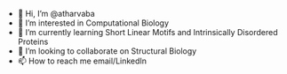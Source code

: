 - 👋 Hi, I’m @atharvaba
- 👀 I’m interested in Computational Biology
- 🌱 I’m currently learning Short Linear Motifs and Intrinsically Disordered Proteins
- 💞️ I’m looking to collaborate on Structural Biology
- 📫 How to reach me email/LinkedIn

<!---
atharvaba/atharvaba is a ✨ special ✨ repository because its `README.md` (this file) appears on your GitHub profile.
You can click the Preview link to take a look at your changes.
--->
